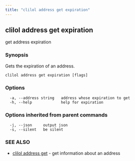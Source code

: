 ```yaml
---
title: "clilol address get expiration"
---
```

## clilol address get expiration

get address expiration

### Synopsis

Gets the expiration of an address.

```
clilol address get expiration [flags]
```

### Options

```
  -a, --address string   address whose expiration to get
  -h, --help             help for expiration
```

### Options inherited from parent commands

```
  -j, --json     output json
  -s, --silent   be silent
```

### SEE ALSO

* [clilol address get](clilol_address_get.md)	 - get information about an address

